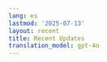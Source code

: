 ```yaml
---
lang: es
lastmod: '2025-07-13'
layout: recent
title: Recent Updates
translation_model: gpt-4o
---
```


<!-- La animación de la serpiente se añadirá a través de la plantilla -->